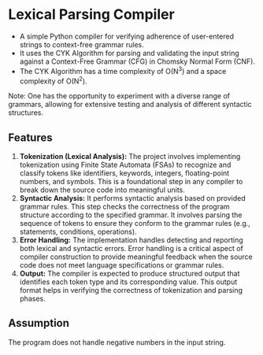 # Lexical Parsing Compiler
- A simple Python compiler for verifying adherence of user-entered strings to context-free grammar rules. 
- It uses the CYK Algorithm for parsing and validating the input string against a Context-Free Grammar (CFG) in Chomsky Normal Form (CNF).  
- The CYK Algorithm has a time complexity of O(N<sup>3</sup>) and a space complexity of O(N<sup>2</sup>).  
  
Note: One has the opportunity to experiment with a diverse range of grammars, allowing for extensive testing and analysis of different syntactic structures.

## Features
1. **Tokenization (Lexical Analysis):** The project involves implementing tokenization using Finite State Automata (FSAs) to recognize and classify tokens like identifiers, keywords, integers, floating-point numbers, and symbols. This is a foundational step in any compiler to break down the source code into meaningful units.    
2. **Syntactic Analysis:** It performs syntactic analysis based on provided grammar rules. This step checks the correctness of the program structure according to the specified grammar. It involves parsing the sequence of tokens to ensure they conform to the grammar rules (e.g., statements, conditions, operations).
3. **Error Handling:** The implementation handles detecting and reporting both lexical and syntactic errors. Error handling is a critical aspect of compiler construction to provide meaningful feedback when the source code does not meet language specifications or grammar rules.
4. **Output:** The compiler is expected to produce structured output that identifies each token type and its corresponding value. This output format helps in verifying the correctness of tokenization and parsing phases.

## Assumption
The program does not handle negative numbers in the input string.